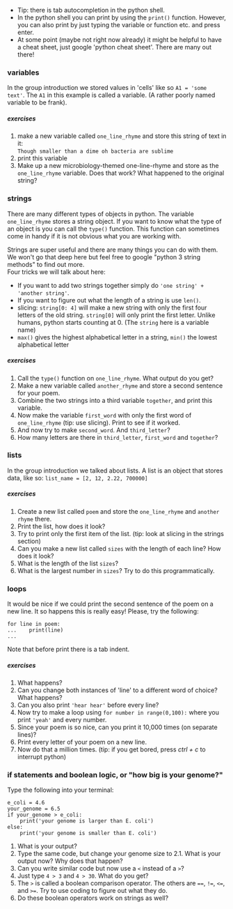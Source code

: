 * Tip: there is tab autocompletion in the python shell.  
* In the python shell you can print by using the `print()` function. However, you can also print by just typing the variable or function etc. and press enter.
* At some point (maybe not right now already) it might be helpful to have a cheat sheet, just google 'python cheat sheet'. There are many out there! 

### variables
In the group introduction we stored values in 'cells' like so `A1 = 'some text'`. 
The `A1` in this example is called a variable. (A rather poorly named variable to be frank).   

##### exercises
1. make a new variable called `one_line_rhyme` and store this string of text in it:   
`Though smaller than a dime oh bacteria are sublime`
2. print this variable
3. Make up a new microbiology-themed one-line-rhyme and store as the `one_line_rhyme` variable. Does that work? What happened to the original string?


### strings
There are many different types of objects in python. The variable `one_line_rhyme` stores a string object. If you want to know what the type of an object is you can call the `type()` function. This function can sometimes come in handy if it is not obvious what you are working with.   

Strings are super useful and there are many things you can do with them. We won't go that deep here but feel free to google "python 3 string methods" to find out more.  
Four tricks we will talk about here: 
* If you want to add two strings together simply do `'one string' + 'another string'`.     
* If you want to figure out what the length of a string is use `len()`.  
* slicing: `string[0: 4]` will make a new string with only the first four letters of the old string. `string[0]` will only print the first letter. Unlike humans, python starts counting at 0. (The `string` here is a variable name)
* `max()` gives the highest alphabetical letter in a string, `min()` the lowest alphabetical letter  

##### exercises
  1. Call the `type()` function on `one_line_rhyme`. What output do you get? 
  2. Make a new variable called `another_rhyme` and store a second sentence for your poem. 
  3. Combine the two strings into a third variable `together`, and print this variable. 
4. Now make the variable `first_word` with only the first word of `one_line_rhyme` (tip: use slicing). Print to see if it worked.
5. And now try to make `second_word`. And `third_letter`? 
6. How many letters are there in `third_letter`, `first_word` and `together`? 


### lists
In the group introduction we talked about lists. A list is an object that stores data, like so: `list_name = [2, 12, 2.22, 700000]`
##### exercises
1. Create a new list called `poem` and store the `one_line_rhyme` and `another rhyme` there. 
2. Print the list, how does it look?  
3. Try to print only the first item of the list. (tip: look at slicing in the strings section)
4. Can you make a new list called `sizes` with the length of each line? How does it look?
5. What is the length of the list `sizes`?
6. What is the largest number in `sizes`? Try to do this programmatically.   


### loops
It would be nice if we could print the second sentence of the poem on a new line. It so happens this is really easy! Please, try the following:
```
for line in poem:
...    print(line)
...
``` 
Note that before print there is a tab indent. 
##### exercises
1. What happens? 
2. Can you change both instances of 'line' to a different word of choice? What happens? 
3. Can you also print `'hear hear'` before every line? 
4. Now try to make a loop using `for number in range(0,100):` where you print `'yeah'` and every number. 
5. Since your poem is so nice, can you print it 10,000 times (on separate lines)?  
6. Print every letter of your poem on a new line. 
7. Now do that a million times. (tip: if you get bored, press *ctrl + c* to interrupt python)


### if statements and boolean logic, or "how big is your genome?"   
Type the following into your terminal:
``` 
e_coli = 4.6 
your_genome = 6.5 
if your_genome > e_coli:
    print('your genome is larger than E. coli')
else: 
    print('your genome is smaller than E. coli')
```
1. What is your output? 
2. Type the same code, but change your genome size to 2.1. What is your output now? Why does that happen? 
3. Can you write similar code but now use a `<` instead of a `>`?
4. Just type `4 > 3` and `4 > 30`. What do you get? 
5. The `>` is called a boolean comparison operator. The others are `==`, `!=`, `<=`, and `>=`. Try to use coding to figure out what they do. 
6. Do these boolean operators work on strings as well? 






